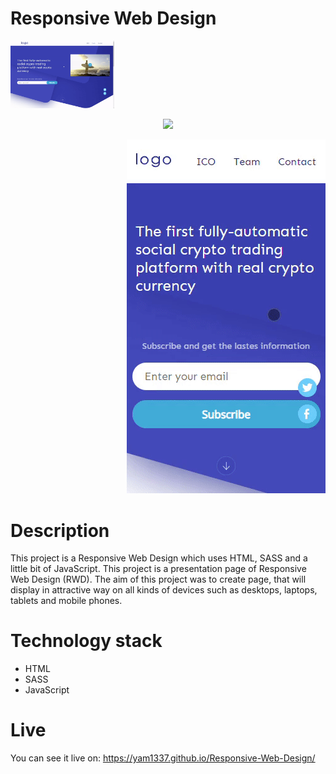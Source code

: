 # Responsive Web Design

<p align="left">
<img src="https://github.com/Yam1337/Responsive-Web-Design/blob/master/desktop.gif" width="33%">
</p>
<p align="center">
  <img src="https://github.com/Yam1337/Responsive-Web-Design/blob/master/tablet.gif">
</p>
<p align="right">
  <img src="https://github.com/Yam1337/Responsive-Web-Design/blob/master/mobile.gif">
</p>

# Description

This project is a Responsive Web Design which uses HTML, SASS and a little bit of JavaScript.
This project is a presentation page of Responsive Web Design (RWD). The aim of this project was to create page, that will display in attractive way on all kinds of devices such as desktops, laptops, tablets and mobile phones.

# Technology stack
* HTML
* SASS
* JavaScript

# Live

You can see it live on:
https://yam1337.github.io/Responsive-Web-Design/
